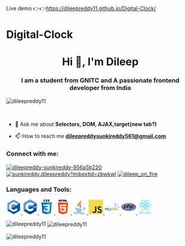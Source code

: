 Live demo 👉👉https://dileepreddy11.github.io/Digital-Clock/
# Digital-Clock
<h1 align="center">Hi 👋, I'm Dileep</h1>
<h3 align="center">I am a student from GNITC and A passionate frontend developer from India</h3>

<p align="left"> <img src="https://komarev.com/ghpvc/?username=dileepreddy11&label=Profile%20views&color=0e75b6&style=flat" alt="dileepreddy11" /> </p>

<p align="left"> <a href="https://twitter.com/" target="blank"><img src="https://img.shields.io/twitter/follow/?logo=twitter&style=for-the-badge" alt="" /></a> </p>

- 💬 Ask me about **Selectors, DOM, AJAX,target(new tab?)**

- 📫 How to reach me **dileepreddysunkireddy561@gmail.com**

<h3 align="left">Connect with me:</h3>
<p align="left">
<a href="https://linkedin.com/in/dileepreddy-sunkireddy-956a5b220" target="blank"><img align="center" src="https://raw.githubusercontent.com/rahuldkjain/github-profile-readme-generator/master/src/images/icons/Social/linked-in-alt.svg" alt="dileepreddy-sunkireddy-956a5b220" height="30" width="40" /></a>
<a href="https://fb.com/sunkireddy.dileepreddy?mibextid=zbwkwl" target="blank"><img align="center" src="https://raw.githubusercontent.com/rahuldkjain/github-profile-readme-generator/master/src/images/icons/Social/facebook.svg" alt="sunkireddy.dileepreddy?mibextid=zbwkwl" height="30" width="40" /></a>
<a href="https://instagram.com/dileep_on_fire" target="blank"><img align="center" src="https://raw.githubusercontent.com/rahuldkjain/github-profile-readme-generator/master/src/images/icons/Social/instagram.svg" alt="dileep_on_fire" height="30" width="40" /></a>
</p>

<h3 align="left">Languages and Tools:</h3>
<p align="left"> <a href="https://www.cprogramming.com/" target="_blank" rel="noreferrer"> <img src="https://raw.githubusercontent.com/devicons/devicon/master/icons/c/c-original.svg" alt="c" width="40" height="40"/> </a> <a href="https://www.w3schools.com/cpp/" target="_blank" rel="noreferrer"> <img src="https://raw.githubusercontent.com/devicons/devicon/master/icons/cplusplus/cplusplus-original.svg" alt="cplusplus" width="40" height="40"/> </a> <a href="https://www.w3schools.com/css/" target="_blank" rel="noreferrer"> <img src="https://raw.githubusercontent.com/devicons/devicon/master/icons/css3/css3-original-wordmark.svg" alt="css3" width="40" height="40"/> </a> <a href="https://www.w3.org/html/" target="_blank" rel="noreferrer"> <img src="https://raw.githubusercontent.com/devicons/devicon/master/icons/html5/html5-original-wordmark.svg" alt="html5" width="40" height="40"/> </a> <a href="https://www.java.com" target="_blank" rel="noreferrer"> <img src="https://raw.githubusercontent.com/devicons/devicon/master/icons/java/java-original.svg" alt="java" width="40" height="40"/> </a> <a href="https://developer.mozilla.org/en-US/docs/Web/JavaScript" target="_blank" rel="noreferrer"> <img src="https://raw.githubusercontent.com/devicons/devicon/master/icons/javascript/javascript-original.svg" alt="javascript" width="40" height="40"/> </a> <a href="https://www.mysql.com/" target="_blank" rel="noreferrer"> <img src="https://raw.githubusercontent.com/devicons/devicon/master/icons/mysql/mysql-original-wordmark.svg" alt="mysql" width="40" height="40"/> </a> <a href="https://www.php.net" target="_blank" rel="noreferrer"> <img src="https://raw.githubusercontent.com/devicons/devicon/master/icons/php/php-original.svg" alt="php" width="40" height="40"/> </a> <a href="https://reactjs.org/" target="_blank" rel="noreferrer"> <img src="https://raw.githubusercontent.com/devicons/devicon/master/icons/react/react-original-wordmark.svg" alt="react" width="40" height="40"/> </a> </p>

<p><img align="left" src="https://github-readme-stats.vercel.app/api/top-langs?username=dileepreddy11&show_icons=true&locale=en&layout=compact" alt="dileepreddy11" /></p>

<p>&nbsp;<img align="center" src="https://github-readme-stats.vercel.app/api?username=dileepreddy11&show_icons=true&locale=en" alt="dileepreddy11" /></p>

<p><img align="center" src="https://github-readme-streak-stats.herokuapp.com/?user=dileepreddy11&" alt="dileepreddy11" /></p>
